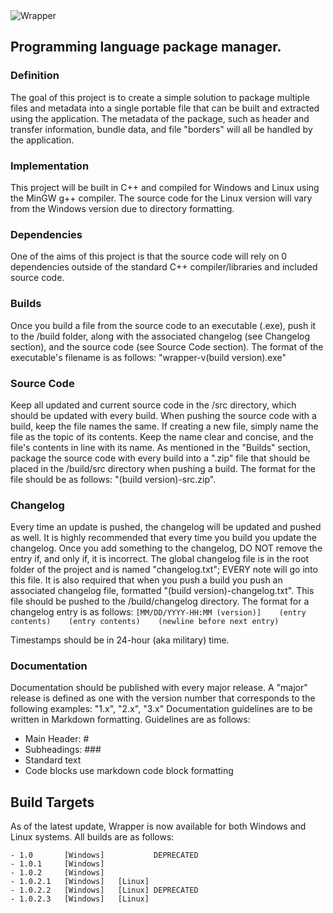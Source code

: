 <img src="https://github.com/Sergix7440/Wrapper/blob/master/wrapper.png?raw=true" alt="Wrapper"/>

## Programming language package manager.

### Definition
The goal of this project is to create a simple solution to package multiple files and metadata into a single portable file that can be built and extracted using the application.
The metadata of the package, such as header and transfer information, bundle data, and file "borders" will all be handled by the application.

### Implementation
This project will be built in C++ and compiled for Windows and Linux using the MinGW g++ compiler. The source code for the Linux version will vary from the Windows version due to directory formatting.

### Dependencies
One of the aims of this project is that the source code will rely on 0 dependencies outside of the standard C++ compiler/libraries and included source code.

### Builds
Once you build a file from the source code to an executable (.exe), push it to the /build folder, along with the associated changelog (see Changelog section), and the source code (see Source Code section).
The format of the executable's filename is as follows: "wrapper-v(build version).exe"

### Source Code
Keep all updated and current source code in the /src directory, which should be updated with every build.
When pushing the source code with a build, keep the file names the same. If creating a new file, simply name the file as the topic of its contents. Keep the name clear and concise, and the file's contents in line with its name.
As mentioned in the "Builds" section, package the source code with every build into a ".zip" file that should be placed in the /build/src directory when pushing a build.
The format for the file should be as follows: "(build version)-src.zip".

### Changelog
Every time an update is pushed, the changelog will be updated and pushed as well.
It is highly recommended that every time you build you update the changelog. Once you add something to the changelog, DO NOT remove the entry if, and only if, it is incorrect.
The global changelog file is in the root folder of the project and is named "changelog.txt"; EVERY note will go into this file. It is also required that when you push a build you push an associated changelog file, formatted "(build version)-changelog.txt". This file should be pushed to the /build/changelog directory.
The format for a changelog entry is as follows:
`
[MM/DD/YYYY-HH:MM (version)]   
(entry contents)   
(entry contents)   
(newline before next entry)   
`

Timestamps should be in 24-hour (aka military) time.

### Documentation
Documentation should be published with every major release.
A "major" release is defined as one with the version number that corresponds to the following examples: "1.x", "2.x", "3.x"
Documentation guidelines are to be written in Markdown formatting. Guidelines are as follows:

- Main Header: \#
- Subheadings: \#\#\#
- Standard text
- Code blocks use markdown code block formatting

## Build Targets
As of the latest update, Wrapper is now available for both Windows and Linux systems. All builds are as follows:

    - 1.0       [Windows]           DEPRECATED
    - 1.0.1     [Windows]
    - 1.0.2     [Windows]
    - 1.0.2.1   [Windows]   [Linux]
    - 1.0.2.2   [Windows]   [Linux] DEPRECATED
    - 1.0.2.3   [Windows]   [Linux]
